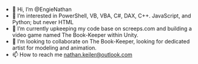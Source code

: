 - 👋 Hi, I’m @EngieNathan
- 👀 I’m interested in PowerShell, VB, VBA, C#, DAX, C++. JavaScript, and Python; but never HTML
- 🌱 I’m currently upkeeping my code base on screeps.com and building a video game named The Book-Keeper within Unity.
- 💞️ I’m looking to collaborate on The Book-Keeper, looking for dedicated artist for modeling and animation.
- 📫 How to reach me nathan.keiler@outlook.com

<!---
EngieNathan/EngieNathan is a ✨ special ✨ repository because its `README.md` (this file) appears on your GitHub profile.
You can click the Preview link to take a look at your changes.
--->
